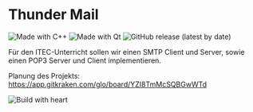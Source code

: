 # Thunder Mail
![Made with C++](https://img.shields.io/badge/Made%20with-C++-00599d?style=for-the-badge&logo=C%2B%2B&labelColor=004283) ![Made with Qt](https://img.shields.io/badge/Made%20with-Qt-41cd52?style=for-the-badge&logo=Qt) ![GitHub release (latest by date)](https://img.shields.io/github/v/release/SH1RL0CK/thunder_mail?logo=github&style=for-the-badge)

Für den ITEC-Unterricht sollen wir einen SMTP Client und Server, sowie einen POP3 Server und Client implementieren.

Planung des Projekts: https://app.gitkraken.com/glo/board/YZI8TmMcSQBGwWTd

![Build with heart](https://forthebadge.com/images/badges/built-with-love.svg)